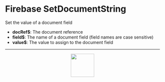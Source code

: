 # Firebase SetDocumentString
Set the value of a document field
- **docRef&dollar;**: The document reference
- **field&dollar;**: The name of a document field (field names are case sensitive)
- **value&dollar;**: The value to assign to the document field
---
<p align="center"><img valign="middle" width="76px" src="https://drive.google.com/uc?export=view&id=1c2KO0LJpvMS9X9CAGV6dOfciR7OWhdKA" /></p>